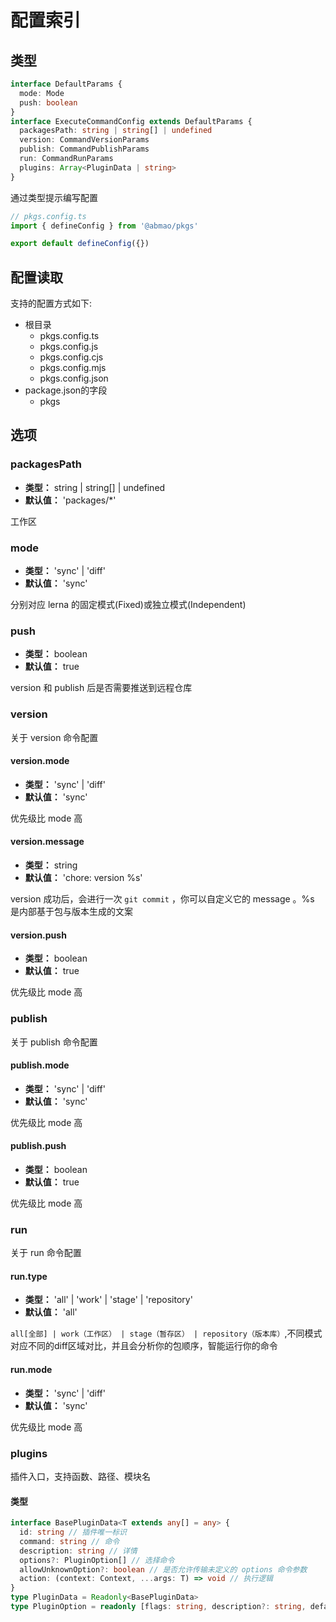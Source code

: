 # 配置索引

## 类型
```ts
interface DefaultParams {
  mode: Mode
  push: boolean
}
interface ExecuteCommandConfig extends DefaultParams {
  packagesPath: string | string[] | undefined
  version: CommandVersionParams
  publish: CommandPublishParams
  run: CommandRunParams
  plugins: Array<PluginData | string>
}
```

通过类型提示编写配置
```ts
// pkgs.config.ts
import { defineConfig } from '@abmao/pkgs'

export default defineConfig({})
```
## 配置读取
支持的配置方式如下:
- 根目录
  - pkgs.config.ts
  - pkgs.config.js
  - pkgs.config.cjs
  - pkgs.config.mjs
  - pkgs.config.json
- package.json的字段
  - pkgs
## 选项
### packagesPath
- __类型：__ string | string[] | undefined
- __默认值：__ 'packages/*'

工作区
### mode
- __类型：__ 'sync' | 'diff'
- __默认值：__ 'sync'

分别对应 lerna 的固定模式(Fixed)或独立模式(Independent)
### push
- __类型：__  boolean
- __默认值：__ true

version 和 publish 后是否需要推送到远程仓库
### version
关于 version 命令配置
#### version.mode
- __类型：__ 'sync' | 'diff'
- __默认值：__ 'sync'

优先级比 mode 高
#### version.message
- __类型：__ string
- __默认值：__ 'chore: version %s'

version 成功后，会进行一次 `git commit` ，你可以自定义它的 message 。%s 是内部基于包与版本生成的文案
#### version.push
- __类型：__ boolean
- __默认值：__ true

优先级比 mode 高
### publish
关于 publish 命令配置
#### publish.mode
- __类型：__ 'sync' | 'diff'
- __默认值：__  'sync'

优先级比 mode 高
#### publish.push
- __类型：__ boolean
- __默认值：__ true

优先级比 mode 高
### run
关于 run 命令配置
#### run.type
- __类型：__ 'all' | 'work' | 'stage' | 'repository'
- __默认值：__ 'all'

`all[全部] | work（工作区） | stage（暂存区） | repository（版本库）`,不同模式对应不同的diff区域对比，并且会分析你的包顺序，智能运行你的命令
#### run.mode
- __类型：__ 'sync' | 'diff'
- __默认值：__ 'sync'

优先级比 mode 高


### plugins
插件入口，支持函数、路径、模块名

#### 类型
```ts
interface BasePluginData<T extends any[] = any> {
  id: string // 插件唯一标识
  command: string // 命令
  description: string // 详情
  options?: PluginOption[] // 选择命令
  allowUnknownOption?: boolean // 是否允许传输未定义的 options 命令参数
  action: (context: Context, ...args: T) => void // 执行逻辑
}
type PluginData = Readonly<BasePluginData>
type PluginOption = readonly [flags: string, description?: string, defaultValue?: string | boolean]
```